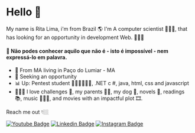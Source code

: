 # Hello 🖖

My name is Rita Lima, i'm from Brazil 🌎 I'm A computer scientist 👩🏻‍🎓, that has looking for an opportunity in development Web. 👩🏻‍💻

#### 📓 Não podes conhecer aquilo que não é - isto é impossível - nem expressá-lo em palavra.

- 📍 From MA living in Paço do Lumiar - MA
- 🔎 Seeking an opportunity
- 📊 Up: Pentest student 👩🏻‍💻🕵🏻‍♀️, .NET c #, java, html, css and javascript
- 🧍🏻‍♀️ I love challenges 🧐, my parents 👫🏻,
my dog 🐶, novels 🥰, readings 📚, music 👩🏻‍🎤,  and movies with an impactful plot 🎞.

Reach me out 👇🏼

[![Youtube Badge](https://img.shields.io/badge/-Youtube-FF0000?style=flat-square&labelColor=FF0000&logo=youtube&logoColor=white&link=https://www.youtube.com/channel/UCMei3FOAdS85rPXHpygDhuA)](https://www.youtube.com/channel/UCMei3FOAdS85rPXHpygDhuA) [![Linkedin Badge](https://img.shields.io/badge/-LinkedIn-blue?style=flat-square&logo=Linkedin&logoColor=white&link=https://www.linkedin.com/in/ritalimadev/)](https://www.linkedin.com/in/ritalimadev/) [![Instagram Badge](https://img.shields.io/badge/-Instagram-violet?style=flat-square&logo=Instagram&logoColor=white&link=https://www.instagram.com/riita.lima/)](https://www.instagram.com/riita.lima/)
